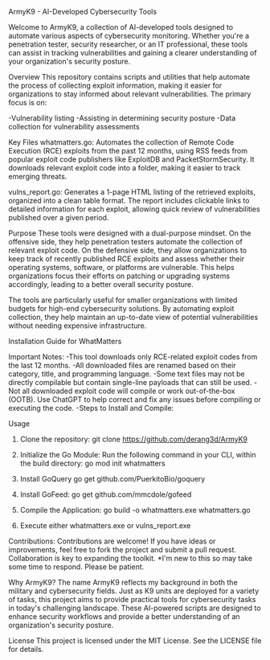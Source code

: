 ArmyK9 - AI-Developed Cybersecurity Tools

Welcome to ArmyK9, a collection of AI-developed tools designed to automate various aspects of cybersecurity monitoring. Whether you're a penetration tester, security researcher, or an IT professional, these tools can assist in tracking vulnerabilities and gaining a clearer understanding of your organization's security posture.

Overview
This repository contains scripts and utilities that help automate the process of collecting exploit information, making it easier for organizations to stay informed about relevant vulnerabilities. The primary focus is on:

-Vulnerability listing
-Assisting in determining security posture
-Data collection for vulnerability assessments

Key Files
whatmatters.go: Automates the collection of Remote Code Execution (RCE) exploits from the past 12 months, using RSS feeds from 
popular exploit code publishers like ExploitDB and PacketStormSecurity. 
It downloads relevant exploit code into a folder, making it easier to track emerging threats.

vulns_report.go: Generates a 1-page HTML listing of the retrieved exploits, organized into a clean table format. 
The report includes clickable links to detailed information for each exploit, 
allowing quick review of vulnerabilities published over a given period.

Purpose
These tools were designed with a dual-purpose mindset. On the offensive side, they help penetration testers automate the collection of relevant exploit code. On the defensive side, they allow organizations to keep track of recently published RCE exploits and assess whether their operating systems, software, or platforms are vulnerable. This helps organizations focus their efforts on patching or upgrading systems accordingly, leading to a better overall security posture.

The tools are particularly useful for smaller organizations with limited budgets for high-end cybersecurity solutions. By automating exploit collection, they help maintain an up-to-date view of potential vulnerabilities without needing expensive infrastructure.


Installation Guide for WhatMatters

Important Notes:
-This tool downloads only RCE-related exploit codes from the last 12 months.
-All downloaded files are renamed based on their category, title, and programming language.
-Some text files may not be directly compilable but contain single-line payloads that can still be used.
-Not all downloaded exploit code will compile or work out-of-the-box (OOTB). Use ChatGPT to help correct and fix any issues before compiling or executing the code.
-Steps to Install and Compile:


Usage
1. Clone the repository:
   git clone https://github.com/derang3d/ArmyK9

2. Initialize the Go Module:
    Run the following command in your CLI, within the build directory:
    go mod init whatmatters

3. Install GoQuery
go get github.com/PuerkitoBio/goquery

4. Install GoFeed:
go get github.com/mmcdole/gofeed

5. Compile the Application:
go build -o whatmatters.exe whatmatters.go

6. Execute either whatmatters.exe or vulns_report.exe


Contributions:
Contributions are welcome! If you have ideas or improvements, feel free to fork the project and submit a pull request. Collaboration is key to expanding the toolkit.
*I'm new to this so may take some time to respond. Please be patient.


Why ArmyK9?
The name ArmyK9 reflects my background in both the military and cybersecurity fields. Just as K9 units are deployed for a variety of tasks, this project aims to provide practical tools for cybersecurity tasks in today's challenging landscape. These AI-powered scripts are designed to enhance security workflows and provide a better understanding of an organization's security posture.

License
This project is licensed under the MIT License. See the LICENSE file for details.

